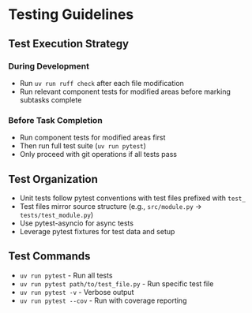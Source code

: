 # Testing Guidelines

## Test Execution Strategy

### During Development

- Run `uv run ruff check` after each file modification
- Run relevant component tests for modified areas before marking subtasks complete

### Before Task Completion

- Run component tests for modified areas first
- Then run full test suite (`uv run pytest`)
- Only proceed with git operations if all tests pass

## Test Organization

- Unit tests follow pytest conventions with test files prefixed with `test_`
- Test files mirror source structure (e.g., `src/module.py` → `tests/test_module.py`)
- Use pytest-asyncio for async tests
- Leverage pytest fixtures for test data and setup

## Test Commands

- `uv run pytest` - Run all tests
- `uv run pytest path/to/test_file.py` - Run specific test file
- `uv run pytest -v` - Verbose output
- `uv run pytest --cov` - Run with coverage reporting
